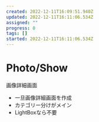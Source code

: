 ```yaml
---
created: 2022-12-11T16:09:51.940Z
updated: 2022-12-11T16:11:06.534Z
assigned: ""
progress: 0
tags: []
started: 2022-12-11T16:11:06.534Z
---
```


# Photo/Show

画像詳細画面
- 一旦画像詳細画面を作成
- カテゴリー分けがメイン
- LightBoxなら不要
